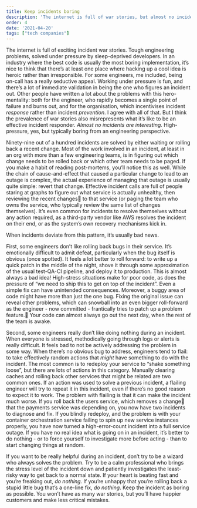 ```yaml
---
title: Keep incidents boring
description: 'The internet is full of war stories, but almost no incidents are like that'
order: 4
date: '2021-04-20'
tags: ["tech companies"]
---
```


The internet is full of exciting incident war stories. Tough engineering problems, solved under pressure by sleep-deprived developers. In an industry where the best code is usually the most boring implementation, it’s nice to think that there’s at least one place where hacking up a cool idea is heroic rather than irresponsible. For some engineers, me included, being on-call has a really seductive appeal. Working under pressure is fun, and there’s a lot of immediate validation in being the one who figures an incident out. Other people have written a lot about the problems with this hero-mentality: both for the engineer, who rapidly becomes a single point of failure and burns out, and for the organisation, which incentivises incident _response_ rather than incident _prevention_. I agree with all of that. But I think the prevalence of war stories also misrepresents what it’s like to be an effective incident responder. *Almost no incidents are interesting.* High-pressure, yes, but typically boring from an engineering perspective.

Ninety-nine out of a hundred incidents are solved by either waiting or rolling back a recent change. Most of the work involved in an incident, at least in an org with more than a few engineering teams, is in figuring out which change needs to be rolled back or which other team needs to be paged. If you make a habit of reading post-mortems, you’ll notice this as well. While the chain of cause-and-effect that caused a particular change to lead to an outage is complex, the actual experience of managing that outage is usually quite simple: revert that change. Effective incident calls are full of people staring at graphs to figure out what service is actually unhealthy, then reviewing the recent changes to that service (or paging the team who owns the service, who typically review the same list of changes themselves). It’s even common for incidents to resolve themselves without any action required, as a third-party vendor like AWS resolves the incident on their end, or as the system’s own recovery mechanisms kick in.

When incidents deviate from this pattern, it’s usually bad news.

First, some engineers don’t like rolling back bugs in their service. It’s emotionally difficult to admit defeat, particularly when the bug itself is obvious (once spotted). It feels a lot better to roll forward: to write up a quick patch in the middle of the night, shove it through some approximation of the usual test-QA-CI pipeline, and deploy it to production. This is almost always a bad idea! High-stress situations make for poor code, as does the pressure of “we need to ship this to get on top of the incident”. Even a simple fix can have unintended consequences. Moreover, a buggy area of code might have more than just the one bug. Fixing the original issue can reveal other problems, which can snowball into an even bigger roll-forward as the engineer - now committed - frantically tries to patch up a problem feature. Your code can almost always go out the next day, when the rest of the team is awake.

Second, some engineers really don’t like doing nothing during an incident. When everyone is stressed, methodically going through logs or alerts is really difficult. It feels bad to not be actively addressing the problem in some way. When there’s no obvious bug to address, engineers tend to flail: to take effectively random actions that _might_ have something to do with the incident. The most common is to redeploy your service to “shake something loose”, but there are lots of actions in this category. Manually clearing caches and rolling back other services that might be related are two common ones. If an action was used to solve a previous incident, a flailing engineer will try to repeat it in this incident, even if there’s no good reason to expect it to work. The problem with flailing is that it can make the incident much worse. If you roll back the users service, which removes a change that the payments service was depending on, you now have two incidents to diagnose and fix. If you blindly redeploy, and the problem is with your container orchestration service failing to spin up new service instances properly, you have now turned a high-error-count incident into a full service outage. If you have no real idea what is going on in an incident, it’s better to do nothing - or to force yourself to investigate more before acting - than to start changing things at random.

If you want to be really helpful during an incident, don’t try to be a wizard who always solves the problem. Try to be a calm professional who brings the stress level of the incident down and patiently investigates the least-risky way to get back to a normal state. If your heart is beating fast and you’re freaking out, _do nothing_. If you’re unhappy that you’re rolling back a stupid little bug that’s a one-line fix, _do nothing_. Keep the incident as boring as possible. You won’t have as many war stories, but you’ll have happier customers and make less critical mistakes.
